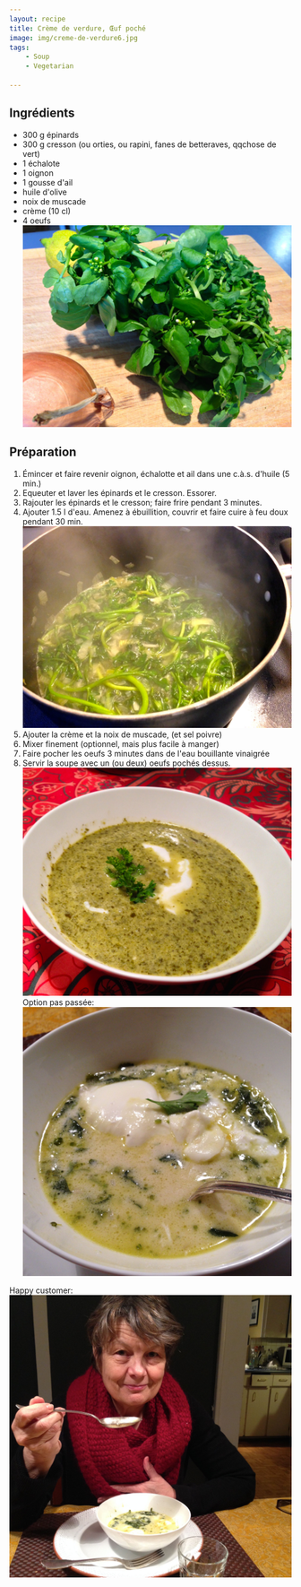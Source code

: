 ```yaml
---
layout: recipe
title: Crème de verdure, Œuf poché   
image: img/creme-de-verdure6.jpg  
tags:
    - Soup
    - Vegetarian
    
---
```

## Ingrédients

* 300 g épinards
* 300 g cresson (ou orties, ou rapini, fanes de betteraves, qqchose de vert)
* 1 échalote
* 1 oignon
* 1 gousse d'ail
* huile d'olive
* noix de muscade
* crème (10 cl)
* 4 oeufs   
![image](img/creme-de-verdure3.jpg)   

## Préparation   

1. Émincer et faire revenir oignon, échalotte et ail dans une c.à.s. d'huile (5 min.)
2. Equeuter et laver les épinards et le cresson. Essorer.  
3. Rajouter les épinards et le cresson; faire frire pendant 3 minutes.
4. Ajouter 1.5 l d'eau. Amenez à ébuillition, couvrir et faire cuire à feu doux pendant 30 min.   
![image](img/creme-de-verdure5.jpg)   
5. Ajouter la crème et la noix de muscade, (et sel poivre)
5. Mixer finement (optionnel, mais plus facile à manger)
6. Faire pocher les oeufs 3 minutes dans de l'eau bouillante vinaigrée
7. Servir la soupe avec un (ou deux) oeufs pochés dessus.   
![image](img/creme-de-verdure4.jpg)   
Option pas passée:   
![image](img/creme-de-verdure1.jpg)

Happy customer:   
![image](img/creme-de-verdure2.jpg)